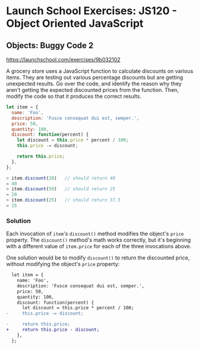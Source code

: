 # Launch School Exercises: JS120 - Object Oriented JavaScript

## Objects: Buggy Code 2

<https://launchschool.com/exercises/9b032102>

A grocery store uses a JavaScript function to calculate discounts on various
items. They are testing out various percentage discounts but are getting
unexpected results. Go over the code, and identify the reason why they aren't
getting the expected discounted prices from the function. Then, modify the code
so that it produces the correct results.

```js
let item = {
  name: 'Foo',
  description: 'Fusce consequat dui est, semper.',
  price: 50,
  quantity: 100,
  discount: function(percent) {
    let discount = this.price * percent / 100;
    this.price -= discount;

    return this.price;
  },
};
```

```js
> item.discount(20)   // should return 40
= 40
> item.discount(50)   // should return 25
= 20
> item.discount(25)   // should return 37.5
= 15
```

### Solution

Each invocation of `item`'s `discount()` method modifies the object's `price`
property. The `discount()` method's math works correctly, but it's beginning
with a different value of `item.price` for each of the three invocations above.

One solution would be to modify `discount()` to return the discounted price,
without modifying the object's `price` property:

```diff
  let item = {
    name: 'Foo',
    description: 'Fusce consequat dui est, semper.',
    price: 50,
    quantity: 100,
    discount: function(percent) {
      let discount = this.price * percent / 100;
-     this.price -= discount;

-     return this.price;
+     return this.price - discount;
    },
  };
```
